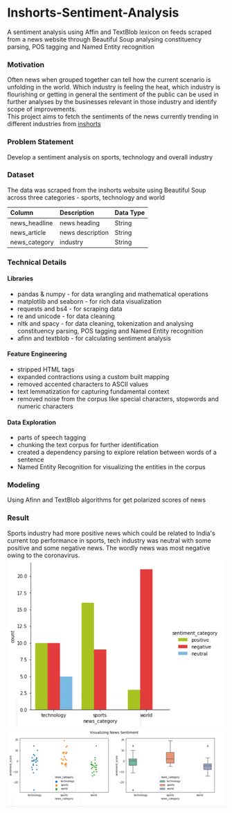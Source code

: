 # Inshorts-Sentiment-Analysis
 A sentiment analysis using Affin and TextBlob lexicon on feeds scraped from a news website through Beautiful Soup analysing constituency parsing, POS tagging and Named Entity recognition
 
 ### Motivation
 Often news when grouped together can tell how the current scenario is unfolding in the world. Which industry is feeling the heat, which industry is flourishing or getting in general the sentiment of the public can be used in further analyses by the businesses relevant in those industry and identify scope of improvements.<br>
 This project aims to fetch the sentiments of the news currently trending in different industries from [inshorts](https://www.inshorts.com/)
 
 ### Problem Statement
 Develop a sentiment analysis on sports, technology and overall industry
 
 ### Dataset
 The data was scraped from the inshorts website using Beautiful Soup across three categories - sports, technology and world
 
| Column            | Description         | Data Type |
|:---               |:---                 |:----------|
| news_headline     | news heading        | String   |
| news_article      | news description    | String   |
| news_category     | industry            | String   | 

### Technical Details

#### Libraries
* pandas & numpy - for data wrangling and mathematical operations
* matplotlib and seaborn - for rich data visualization
* requests and bs4 - for scraping data
* re and unicode - for data cleaning
* nltk and spacy - for data cleaning, tokenization and analysing constituency parsing, POS tagging and Named Entity recognition
* afinn and textblob - for calculating sentiment analysis

#### Feature Engineering
* stripped HTML tags
* expanded contractions using a custom built mapping
* removed accented characters to ASCII values
* text lemmatization for capturing fundamental context
* removed noise from the corpus like special characters, stopwords and numeric characters

#### Data Exploration
* parts of speech tagging
* chunking the text corpus for further identification
* created a dependency parsing to explore relation between words of a sentence
* Named Entity Recognition for visualizing the entities in the corpus

### Modeling
Using Afinn and TextBlob algorithms for get polarized scores of news

### Result
Sports industry had more positive news which could be related to India's current top performance in sports, tech industry was neutral with some positive and some negative news. The wordly news was most negative owing to the coronavirus.
![sentiment-category](https://github.com/hubaditya/Inshorts-Sentiment-Analysis/blob/main/news%20sentiment%20category.png)
![sentiment](https://github.com/hubaditya/Inshorts-Sentiment-Analysis/blob/main/news%20sentiment.png)


